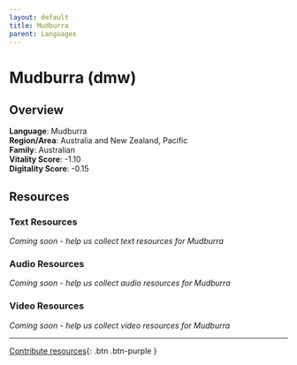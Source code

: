 ```yaml
---
layout: default
title: Mudburra
parent: Languages
---
```


# Mudburra (dmw)

## Overview

**Language**: Mudburra  
**Region/Area**: Australia and New Zealand, Pacific  
**Family**: Australian  
**Vitality Score**: -1.10  
**Digitality Score**: -0.15  

## Resources

### Text Resources
*Coming soon - help us collect text resources for Mudburra*

### Audio Resources
*Coming soon - help us collect audio resources for Mudburra*

### Video Resources
*Coming soon - help us collect video resources for Mudburra*

---

[Contribute resources](https://fairtrain.github.io/){: .btn .btn-purple }
